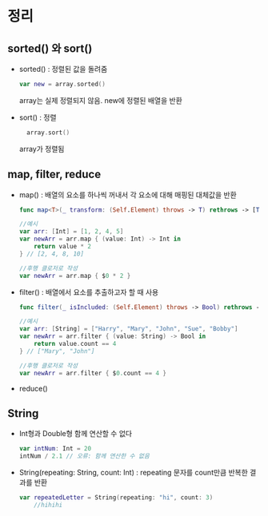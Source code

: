 # 정리
## sorted() 와 sort()
- sorted() : 정렬된 값을 돌려줌

  ```swift 
  var new = array.sorted()
  ``` 
  array는 실제 정렬되지 않음. new에 정렬된 배열을 반환

- sort() : 정렬
  ```swift 
    array.sort()
  ``` 
  array가 정렬됨

## map, filter, reduce

- map() : 배열의 요소를 하나씩 꺼내서 각 요소에 대해 매핑된 대체값을 반환

  ```swift
  func map<T>(_ transform: (Self.Element) throws -> T) rethrows -> [T]
  ```
  ```swift
  //예시
  var arr: [Int] = [1, 2, 4, 5]
  var newArr = arr.map { (value: Int) -> Int in
      return value * 2
  } // [2, 4, 8, 10]

  //후행 클로저로 작성
  var newArr = arr.map { $0 * 2 }
  ```



- filter() : 배열에서 요소를 추출하고자 할 때 사용
  ```swift
  func filter(_ isIncluded: (Self.Element) throws -> Bool) rethrows -> [Self.Element]
  ```

  ```swift
  //예시
  var arr: [String] = ["Harry", "Mary", "John", "Sue", "Bobby"]
  var newArr = arr.filter { (value: String) -> Bool in
      return value.count == 4
  } // ["Mary", "John"]

  //후행 클로저로 작성
  var newArr = arr.filter { $0.count == 4 }
  ```


- reduce()

## String
- Int형과 Double형 함께 연산할 수 없다
  ```swift
  var intNum: Int = 20
  intNum / 2.1 // 오류: 함께 연산한 수 없음
  ```

- String(repeating: String, count: Int) : repeating 문자를 count만큼 반복한 결과를 반환

  ```swift 
  var repeatedLetter = String(repeating: "hi", count: 3)
      //hihihi
  ``` 